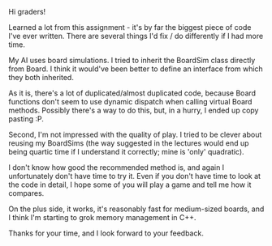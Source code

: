 Hi graders!

Learned a lot from this assignment - it's by far the biggest piece of code I've ever written.  There are several things I'd fix / do differently if I had more time.

My AI uses board simulations.  I tried to inherit the BoardSim class directly from Board.  I think it would've been better to define an interface from which they both inherited.  

As it is, there's a lot of duplicated/almost duplicated code, because Board functions don't seem to use dynamic dispatch when calling virtual Board methods.  Possibly there's a way to do this, but, in a hurry, I ended up copy pasting :P.

Second, I'm not impressed with the quality of play.  I tried to be clever about reusing my BoardSims (the way suggested in the lectures would end up being quartic time if I understand it correctly; mine is 'only' quadratic).  

I don't know how good the recommended method is, and again I unfortunately don't have time to try it.  Even if you don't have time to look at the code in detail, I hope some of you will play a game and tell me how it compares.

On the plus side, it works, it's reasonably fast for medium-sized boards, and I think I'm starting to grok memory management in C++.

Thanks for your time, and I look forward to your feedback.

